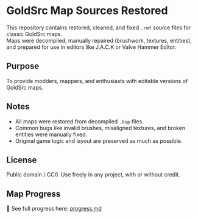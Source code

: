 # GoldSrc Map Sources Restored

This repository contains restored, cleaned, and fixed `.rmf` source files for classic GoldSrc maps.  
Maps were decompiled, manually repaired (brushwork, textures, entities), and prepared for use in editors like J.A.C.K or Valve Hammer Editor.

## Purpose

To provide modders, mappers, and enthusiasts with editable versions of GoldSrc maps.

## Notes

- All maps were restored from decompiled `.bsp` files.
- Common bugs like invalid brushes, misaligned textures, and broken entities were manually fixed.
- Original game logic and layout are preserved as much as possible.

## License

Public domain / CC0. Use freely in any project, with or without credit.

## Map Progress

📄 See full progress here: [progress.md](./progress.md)

